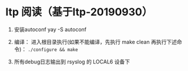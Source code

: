 # ltp 阅读（基于ltp-20190930）

1. 安装autoconf
    yay -S autoconf

2. 编译：
    进入根目录执行(如果不能编译，先执行 make clean 再执行下述命令)：
    `./configure && make`

3. 所有debug日志输出到 rsyslog 的 LOCAL6 设备下
